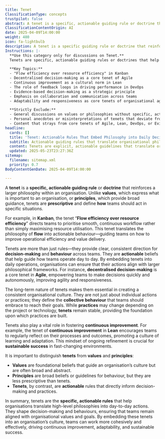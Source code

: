 ```yaml
---
title: Tenet
ClassificationType: concepts
trustpilot: false
abstract: A tenet is a specific, actionable guiding rule or doctrine that reinforces a larger philosophy within an organisation, distinguishing itself from values and principles by providing prescriptive direction for team behaviour in specific situations. Originating from frameworks like Kanban and Agile, tenets such as "Flow efficiency over resource efficiency" and "decentralised decision-making" translate overarching philosophies into concrete actions, thereby enhancing operational efficiency and responsiveness. Their importance lies in their ability to create a consistent organisational culture, guiding decision-making and behaviour across teams while remaining stable amidst changing practices. By embedding tenets into daily operations, organisations can align actions with broader philosophical frameworks, fostering a culture of continuous improvement and learning, which is essential for sustainable success in dynamic environments. Tenets serve as the foundation for collective behaviour, ensuring that teams work cohesively towards shared goals, ultimately driving adaptability and effectiveness in product development and organisational design.
ClassificationContentOrigin: AI
date: 2025-04-09T14:00:00
weight: 480
icon: fa-lightbulb
description: A tenet is a specific guiding rule or doctrine that reinforces a broader philosophy, offering clear direction for decision-making and team behaviour.
Instructions: |-
  **Use this category only for discussions on Tenet.**  
  Tenets are specific, actionable guiding rules or doctrines that help shape decision-making and behaviours within an organisation. They are more prescriptive than values, translating abstract beliefs into concrete practices that guide teams in achieving their goals. This category applies to content discussing the application of tenets in Agile, DevOps, Lean, and other methodologies.

  **Key Topics:**
  - "Flow efficiency over resource efficiency" in Kanban
  - Decentralised decision-making as a core tenet of Agile
  - Continuous improvement as a cultural norm in Lean
  - The role of feedback loops in driving performance in DevOps
  - Evidence-based decision-making as a strategic principle
  - Emphasis on collaboration and communication across teams
  - Adaptability and responsiveness as core tenets of organisational agility

  **Strictly Exclude:**
  - General discussions on values or philosophies without specific, actionable rules.
  - Personal anecdotes or misinterpretations of tenets that deviate from their original intent.
  - Content that strays from core tenets of Agile, Lean, DevOps, or Evidence-Based Management.
headline:
  cards: []
  title: 'Tenet: Actionable Rules That Embed Philosophy into Daily Decisions'
  subtitle: Actionable guiding rules that translate organisational philosophies into consistent team behaviours, decisions, and continuous improvement practices.
  content: Tenets are explicit, actionable guidelines that translate organisational philosophies into concrete team behaviours, providing clear direction for decision-making, operational effectiveness, and continuous improvement. They establish stable behavioural expectations, enabling cohesive teamwork, decentralised decisions, efficient workflow, and adaptability in complex, rapidly evolving environments.
  updated: 2025-05-23T23:27:36Z
sitemap:
  filename: sitemap.xml
  priority: 0.7
BodyContentGenDate: 2025-04-09T14:00:00

---
```

A **tenet** is a **specific, actionable guiding rule** or **doctrine** that reinforces a larger philosophy within an organisation. Unlike **values**, which express what is important to an organisation, or **principles**, which provide broad guidance, tenets are **prescriptive** and define **how** teams should act in specific situations.

For example, in **Kanban**, the tenet “**Flow efficiency over resource efficiency**” directs teams to prioritise smooth, continuous workflow rather than simply maximising resource utilisation. This tenet translates the philosophy of **flow** into actionable behaviour—guiding teams on how to improve operational efficiency and value delivery.

Tenets are more than just rules—they provide clear, consistent direction for **decision-making** and **behaviour** across teams. They are **actionable** beliefs that help guide how teams operate day to day. By embedding tenets into daily operations, organisations can ensure that their actions align with larger philosophical frameworks. For instance, **decentralised decision-making** is a core tenet in **Agile**, empowering teams to make decisions quickly and autonomously, improving agility and responsiveness.

The long-term nature of tenets makes them essential in creating a consistent organisational culture. They are not just about individual actions or practices; they define the **collective behaviour** that teams should embrace to reach their goals. While **practices** may change depending on the project or technology, **tenets** remain stable, providing the foundation upon which practices are built.

Tenets also play a vital role in fostering **continuous improvement**. For example, the tenet of **continuous improvement** in **Lean** encourages teams to regularly reflect on their processes and outcomes, promoting a culture of learning and adaptation. This mindset of ongoing refinement is crucial for **sustainable success** in fast-changing environments.

It is important to distinguish **tenets** from **values** and **principles**:

- **Values** are foundational beliefs that guide an organisation’s culture but are often broad and abstract.
- **Principles** are broad beliefs or guidelines for behaviour, but they are less prescriptive than tenets.
- **Tenets**, by contrast, are **actionable** rules that directly inform decision-making and practices.

In summary, tenets are the **specific, actionable rules** that help organisations translate high-level philosophies into day-to-day actions. They shape decision-making and behaviours, ensuring that teams remain aligned with organisational values and goals. By embedding these tenets into an organisation’s culture, teams can work more cohesively and effectively, driving continuous improvement, adaptability, and sustainable success.
